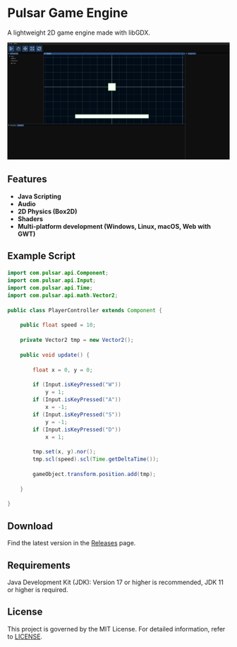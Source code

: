 # Pulsar Game Engine

A lightweight 2D game engine made with libGDX.

![Editor](Editor.png)

## **Features**

- **Java Scripting**
- **Audio**
- **2D Physics (Box2D)**
- **Shaders**
- **Multi-platform development (Windows, Linux, macOS, Web with GWT)**

## **Example Script**

```java
import com.pulsar.api.Component;
import com.pulsar.api.Input;
import com.pulsar.api.Time;
import com.pulsar.api.math.Vector2;

public class PlayerController extends Component {

    public float speed = 10;

    private Vector2 tmp = new Vector2();

    public void update() {

        float x = 0, y = 0;

        if (Input.isKeyPressed("W"))
            y = 1;
        if (Input.isKeyPressed("A"))
            x = -1;
        if (Input.isKeyPressed("S"))
            y = -1;
        if (Input.isKeyPressed("D"))
            x = 1;

        tmp.set(x, y).nor();
        tmp.scl(speed).scl(Time.getDeltaTime());

        gameObject.transform.position.add(tmp);

    }

}
```

## **Download**

Find the latest version in the [Releases](https://github.com/0880880/Pulsar/releases) page.

## Requirements

Java Development Kit (JDK): Version 17 or higher is recommended, JDK 11 or higher is required.

## **License**

This project is governed by the MIT License. For detailed information, refer to [LICENSE](https://github.com/0880880/Pulsar/blob/main/LICENSE).
